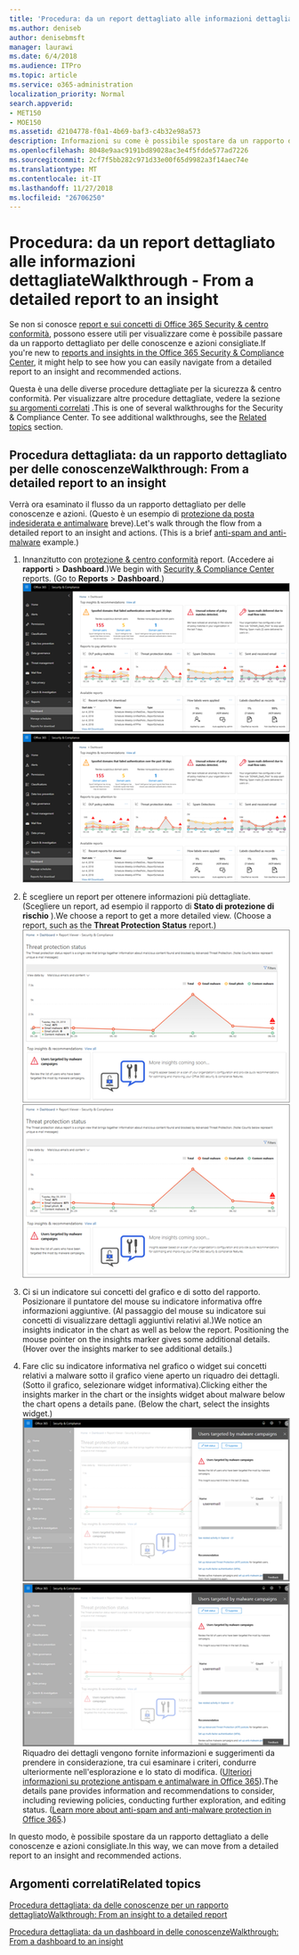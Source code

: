 ```yaml
---
title: 'Procedura: da un report dettagliato alle informazioni dettagliate'
ms.author: deniseb
author: denisebmsft
manager: laurawi
ms.date: 6/4/2018
ms.audience: ITPro
ms.topic: article
ms.service: o365-administration
localization_priority: Normal
search.appverid:
- MET150
- MOE150
ms.assetid: d2104778-f0a1-4b69-baf3-c4b32e98a573
description: Informazioni su come è possibile spostare da un rapporto dettagliato per delle conoscenze con le azioni consigliate per la protezione &amp; centro conformità.
ms.openlocfilehash: 8048e9aac9191bd89028ac3e4f5fdde577ad7226
ms.sourcegitcommit: 2cf7f5bb282c971d33e00f65d9982a3f14aec74e
ms.translationtype: MT
ms.contentlocale: it-IT
ms.lasthandoff: 11/27/2018
ms.locfileid: "26706250"
---
```

# <a name="walkthrough---from-a-detailed-report-to-an-insight"></a><span data-ttu-id="6ab05-103">Procedura: da un report dettagliato alle informazioni dettagliate</span><span class="sxs-lookup"><span data-stu-id="6ab05-103">Walkthrough - From a detailed report to an insight</span></span>

<span data-ttu-id="6ab05-104">Se non si conosce [report e sui concetti di Office 365 Security &amp; centro conformità](reports-and-insights-in-security-and-compliance.md), possono essere utili per visualizzare come è possibile passare da un rapporto dettagliato per delle conoscenze e azioni consigliate.</span><span class="sxs-lookup"><span data-stu-id="6ab05-104">If you're new to [reports and insights in the Office 365 Security &amp; Compliance Center](reports-and-insights-in-security-and-compliance.md), it might help to see how you can easily navigate from a detailed report to an insight and recommended actions.</span></span> 
  
<span data-ttu-id="6ab05-p101">Questa è una delle diverse procedure dettagliate per la sicurezza &amp; centro conformità. Per visualizzare altre procedure dettagliate, vedere la sezione [su argomenti correlati](#related-topics) .</span><span class="sxs-lookup"><span data-stu-id="6ab05-p101">This is one of several walkthroughs for the Security &amp; Compliance Center. To see additional walkthroughs, see the [Related topics](#related-topics) section.</span></span> 
  
## <a name="walkthrough-from-a-detailed-report-to-an-insight"></a><span data-ttu-id="6ab05-107">Procedura dettagliata: da un rapporto dettagliato per delle conoscenze</span><span class="sxs-lookup"><span data-stu-id="6ab05-107">Walkthrough: From a detailed report to an insight</span></span>

<span data-ttu-id="6ab05-p102">Verrà ora esaminato il flusso da un rapporto dettagliato per delle conoscenze e azioni. (Questo è un esempio di [protezione da posta indesiderata e antimalware](anti-spam-and-anti-malware-protection.md) breve).</span><span class="sxs-lookup"><span data-stu-id="6ab05-p102">Let's walk through the flow from a detailed report to an insight and actions. (This is a brief [anti-spam and anti-malware](anti-spam-and-anti-malware-protection.md) example.)</span></span> 
  
1. <span data-ttu-id="6ab05-p103">Innanzitutto con [protezione &amp; centro conformità](https://security.microsoft.com) report. (Accedere ai **rapporti** \> **Dashboard**.)</span><span class="sxs-lookup"><span data-stu-id="6ab05-p103">We begin with [Security &amp; Compliance Center](https://security.microsoft.com) reports. (Go to **Reports** \> **Dashboard**.) </span></span><br/><span data-ttu-id="6ab05-112">![In sicurezza &amp; centro conformità, passare a report \> Dashboard](media/68f3bb7c-b4f7-4cca-904b-478643a93c94.png)</span><span class="sxs-lookup"><span data-stu-id="6ab05-112">![In the Security &amp; Compliance Center, go to Reports \> Dashboard](media/68f3bb7c-b4f7-4cca-904b-478643a93c94.png)</span></span>
  
2. <span data-ttu-id="6ab05-p104">È scegliere un report per ottenere informazioni più dettagliate. (Scegliere un report, ad esempio il rapporto di **Stato di protezione di rischio** ).</span><span class="sxs-lookup"><span data-stu-id="6ab05-p104">We choose a report to get a more detailed view. (Choose a report, such as the **Threat Protection Status** report.)</span></span><br/><span data-ttu-id="6ab05-115">![Rapporto di stato di protezione rischio con insights](media/f47d7dbd-816a-47ba-b8db-53919fbed192.png)</span><span class="sxs-lookup"><span data-stu-id="6ab05-115">![Threat Protection Status report showing insights](media/f47d7dbd-816a-47ba-b8db-53919fbed192.png)</span></span>
  
3. <span data-ttu-id="6ab05-p105">Ci si un indicatore sui concetti del grafico e di sotto del rapporto. Posizionare il puntatore del mouse su indicatore informativa offre informazioni aggiuntive. (Al passaggio del mouse su indicatore sui concetti di visualizzare dettagli aggiuntivi relativi al.)</span><span class="sxs-lookup"><span data-stu-id="6ab05-p105">We notice an insights indicator in the chart as well as below the report. Positioning the mouse pointer on the insights marker gives some additional details. (Hover over the insights marker to see additional details.)</span></span>
    
4. <span data-ttu-id="6ab05-p106">Fare clic su indicatore informativa nel grafico o widget sui concetti relativi a malware sotto il grafico viene aperto un riquadro dei dettagli. (Sotto il grafico, selezionare widget informativa).</span><span class="sxs-lookup"><span data-stu-id="6ab05-p106">Clicking either the insights marker in the chart or the insights widget about malware below the chart opens a details pane. (Below the chart, select the insights widget.)</span></span><br/><span data-ttu-id="6ab05-121">![Dettagli per sui concetti relativi a malware](media/2c8bccc5-ca4e-4bb9-ad4c-55fcee0535b7.png)</span><span class="sxs-lookup"><span data-stu-id="6ab05-121">![Details for insights about malware](media/2c8bccc5-ca4e-4bb9-ad4c-55fcee0535b7.png)</span></span><br/><span data-ttu-id="6ab05-p107">Riquadro dei dettagli vengono fornite informazioni e suggerimenti da prendere in considerazione, tra cui esaminare i criteri, condurre ulteriormente nell'esplorazione e lo stato di modifica. ([Ulteriori informazioni su protezione antispam e antimalware in Office 365](anti-spam-and-anti-malware-protection.md)).</span><span class="sxs-lookup"><span data-stu-id="6ab05-p107">The details pane provides information and recommendations to consider, including reviewing policies, conducting further exploration, and editing status. ([Learn more about anti-spam and anti-malware protection in Office 365](anti-spam-and-anti-malware-protection.md).)</span></span>
    
<span data-ttu-id="6ab05-124">In questo modo, è possibile spostare da un rapporto dettagliato a delle conoscenze e azioni consigliate.</span><span class="sxs-lookup"><span data-stu-id="6ab05-124">In this way, we can move from a detailed report to an insight and recommended actions.</span></span> 
  
## <a name="related-topics"></a><span data-ttu-id="6ab05-125">Argomenti correlati</span><span class="sxs-lookup"><span data-stu-id="6ab05-125">Related topics</span></span>

[<span data-ttu-id="6ab05-126">Procedura dettagliata: da delle conoscenze per un rapporto dettagliato</span><span class="sxs-lookup"><span data-stu-id="6ab05-126">Walkthrough: From an insight to a detailed report</span></span>](from-an-insight-to-a-detailed-report.md)
  
[<span data-ttu-id="6ab05-127">Procedura dettagliata: da un dashboard in delle conoscenze</span><span class="sxs-lookup"><span data-stu-id="6ab05-127">Walkthrough: From a dashboard to an insight</span></span>](from-a-dashboard-to-an-insight.md)
  

